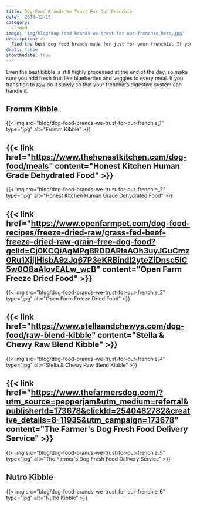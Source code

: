 ```yaml
---
title: Dog Food Brands We Trust For Our Frenchie
date: '2018-12-13'
category:
  - food
image: 'img/blog/dog-food-brands-we-trust-for-our-frenchie_hero.jpg'
description: >-
  Find the best dog food brands made for just for your frenchie. If you are short on time and can’t cook for your Frenchie these dog food brands will do the job.
draft: false
showthedate: true
---
```


Even the best kibble is still highly processed at the end of the day, so make sure you add fresh fruit like blueberries and veggies to every meal. If you transition to <a href="https://ethicalfrenchie.com/home-cooked-food-for-your-french-bulldog">raw</a> do it slowly so that your frenchie’s digestive system can handle it.

## Fromm Kibble
{{< img src="blog/dog-food-brands-we-trust-for-our-frenchie_1" type="jpg" alt="Fromm Kibble" >}}

## {{< link href="https://www.thehonestkitchen.com/dog-food/meals" content="Honest Kitchen Human Grade Dehydrated Food" >}}
{{< img src="blog/dog-food-brands-we-trust-for-our-frenchie_2" type="jpg" alt="Honest Kitchen Human Grade Dehydrated Food" >}}

## {{< link href="https://www.openfarmpet.com/dog-food-recipes/freeze-dried-raw/grass-fed-beef-freeze-dried-raw-grain-free-dog-food?gclid=Cj0KCQiAgMPgBRDDARIsAOh3uyJGuCmz0Ru1XjjlHIsbA9zJq67P3eKRBindI2yteZiDnsc5IC5w0O8aAlovEALw_wcB" content="Open Farm Freeze Dried Food" >}}
{{< img src="blog/dog-food-brands-we-trust-for-our-frenchie_3" type="jpg" alt="Open Farm Freeze Dried Food" >}}

## {{< link href="https://www.stellaandchewys.com/dog-food/raw-blend-kibble" content="Stella & Chewy Raw Blend Kibble" >}}
{{< img src="blog/dog-food-brands-we-trust-for-our-frenchie_4" type="jpg" alt="Stella & Chewy Raw Blend Kibble" >}}

## {{< link href="https://www.thefarmersdog.com/?utm_source=pepperjam&utm_medium=referral&publisherId=173678&clickId=2540482782&creative_details=8-11935&utm_campaign=173678" content="The Farmer's Dog Fresh Food Delivery Service" >}}
{{< img src="blog/dog-food-brands-we-trust-for-our-frenchie_5" type="jpg" alt="The Farmer's Dog Fresh Food Delivery Service" >}}

## Nutro Kibble
{{< img src="blog/dog-food-brands-we-trust-for-our-frenchie_6" type="jpg" alt="Nutro Kibble" >}}
